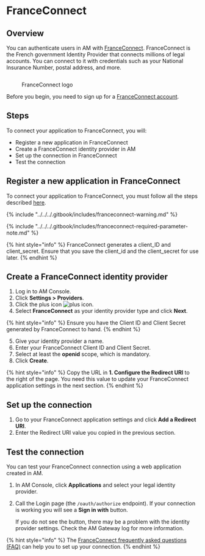 # FranceConnect

## Overview

You can authenticate users in AM with [FranceConnect](https://franceconnect.gouv.fr/). FranceConnect is the French government Identity Provider that connects millions of legal accounts. You can connect to it with credentials such as your National Insurance Number, postal address, and more.

<figure><img src="https://docs.gravitee.io/images/am/current/graviteeio-am-userguide-legal-franceconnect-logo.png" alt=""><figcaption><p>FranceConnect logo</p></figcaption></figure>

Before you begin, you need to sign up for a [FranceConnect account](https://partenaires.franceconnect.gouv.fr/).

## Steps

To connect your application to FranceConnect, you will:

* Register a new application in FranceConnect
* Create a FranceConnect identity provider in AM
* Set up the connection in FranceConnect
* Test the connection

## Register a new application in FranceConnect

To connect your application to FranceConnect, you must follow all the steps described [here](https://franceconnect.gouv.fr/partenaires).

{% include "../../../.gitbook/includes/franceconnect-warning.md" %}

{% include "../../../.gitbook/includes/franceconnect-required-parameter-note.md" %}

{% hint style="info" %}
FranceConnect generates a client\_ID and client\_secret. Ensure that you save the client\_id and the client\_secret for use later.
{% endhint %}

## Create a FranceConnect identity provider

1. Log in to AM Console.
2. Click **Settings > Providers**.
3. Click the plus icon ![plus icon](https://docs.gravitee.io/images/icons/plus-icon.png).
4. Select **FranceConnect** as your identity provider type and click **Next**.

{% hint style="info" %}
Ensure you have the Client ID and Client Secret generated by FranceConnect to hand.
{% endhint %}

5. Give your identity provider a name.
6. Enter your FranceConnect Client ID and Client Secret.
7. Select at least the **openid** scope, which is mandatory.
8. Click **Create**.

{% hint style="info" %}
Copy the URL in **1. Configure the Redirect URI** to the right of the page. You need this value to update your FranceConnect application settings in the next section.
{% endhint %}

## Set up the connection

1. Go to your FranceConnect application settings and click **Add a Redirect URI**.
2. Enter the Redirect URI value you copied in the previous section.

## Test the connection

You can test your FranceConnect connection using a web application created in AM.

1. In AM Console, click **Applications** and select your legal identity provider.
2.  Call the Login page (the `/oauth/authorize` endpoint). If your connection is working you will see a **Sign in with** button.

    If you do not see the button, there may be a problem with the identity provider settings. Check the AM Gateway log for more information.

{% hint style="info" %}
The [FranceConnect frequently asked questions (FAQ)](https://partenaires.franceconnect.gouv.fr/faq) can help you to set up your connection.
{% endhint %}
